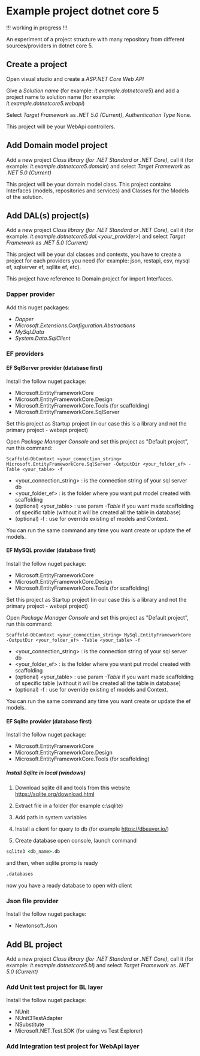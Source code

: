 # Example project dotnet core 5

!!! working in progress !!!

An experiment of a project structure with many repository from different sources/providers in dotnet core 5.

## Create a project

Open visual studio and create a *ASP.NET Core Web API*

Give a *Solution name* (for example: *it.example.dotnetcore5*) and add a project name to solution name (for example: *it.example.dotnetcore5.webapi*)

Select *Target Framework* as *.NET 5.0 (Current)*, *Authentication Type* None.

This project will be your WebApi controllers.

## Add Domain model project

Add a new project *Class library (for .NET Standard or .NET Core)*, call it (for example: *it.example.dotnetcore5.domain*) and select *Target Framework* as *.NET 5.0 (Current)*

This project will be your domain model class. This project contains Interfaces (models, repositories and services) and Classes for the Models of the solution.

## Add DAL(s) project(s)

Add a new project *Class library (for .NET Standard or .NET Core)*, call it (for example: *it.example.dotnetcore5.dal.<your_provider>*) and select *Target Framework* as *.NET 5.0 (Current)*

This project will be your dal classes and contexts, you have to create a project for each providers you need (for example: json, restapi, csv, mysql ef, sqlserver ef, sqllite ef, etc).

This project have reference to Domain project for import Interfaces.

### Dapper provider

Add this nuget packages:
- *Dapper*
- *Microsoft.Extensions.Configuration.Abstractions*
- *MySql.Data*
- *System.Data.SqlClient*

### EF providers

#### EF SqlServer provider (database first)

Install the follow nuget package:
- Microsoft.EntityFrameworkCore
- Microsoft.EntityFrameworkCore.Design
- Microsoft.EntityFrameworkCore.Tools (for scaffolding)
- Microsoft.EntityFrameworkCore.SqlServer

Set this project as Startup project (in our case this is a library and not the primary project - webapi project)

Open *Package Manager Console* and set this project as "Default project", run this command:

```shell
Scaffold-DbContext <your_connection_string> Microsoft.EntityFrameworkCore.SqlServer -OutputDir <your_folder_ef> -Table <your_table> -f
```

- <your_connection_string> : is the connection string of your sql server db
- <your_folder_ef> : is the folder where you want put model created with scaffolding
- (optional) <your_table> : use param *-Table* if you want made scaffolding of specific table (without it will be created all the table in database)
- (optional) -f : use for override existing ef models and Context.

You can run the same command any time you want create or update the ef models.

#### EF MySQL provider (database first)

Install the follow nuget package:
- Microsoft.EntityFrameworkCore
- Microsoft.EntityFrameworkCore.Design
- Microsoft.EntityFrameworkCore.Tools (for scaffolding)

Set this project as Startup project (in our case this is a library and not the primary project - webapi project)

Open *Package Manager Console* and set this project as "Default project", run this command:

```shell
Scaffold-DbContext <your_connection_string> MySql.EntityFrameworkCore -OutputDir <your_folder_ef> -Table <your_table> -f
```

- <your_connection_string> : is the connection string of your sql server db
- <your_folder_ef> : is the folder where you want put model created with scaffolding
- (optional) <your_table> : use param *-Table* if you want made scaffolding of specific table (without it will be created all the table in database)
- (optional) -f : use for override existing ef models and Context.

You can run the same command any time you want create or update the ef models.
#### EF Sqlite provider (database first)

Install the follow nuget package:
- Microsoft.EntityFrameworkCore
- Microsoft.EntityFrameworkCore.Design
- Microsoft.EntityFrameworkCore.Tools (for scaffolding)


##### Install Sqlite in local (windows)

1. Download sqlite dll and tools from this website
https://sqlite.org/download.html

2. Extract file in a folder (for example c:\sqlite)

3. Add path in system variables

4. Install a client for query to db (for example https://dbeaver.io/)

5. Create database
open console, launch command

```cmd
sqlite3 <db_name>.db
```

and then, when sqlite promp is ready
```cmd
.databases
```

now you have a ready database to open with client


### Json file provider

Install the follow nuget package:
- Newtonsoft.Json



## Add BL project

Add a new project *Class library (for .NET Standard or .NET Core)*, call it (for example: *it.example.dotnetcore5.bl*) and select *Target Framework* as *.NET 5.0 (Current)*

### Add Unit test project for BL layer

Install the follow nuget package:
- NUnit
- NUnit3TestAdapter
- NSubstitute
- Microsoft.NET.Test.SDK (for using vs Test Explorer)




### Add Integration test project for WebApi layer